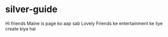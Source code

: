 # silver-guide
Hi friends Maine is page ko aap sab Lovely Friends ke entertainment ke liye create kiya hai 
